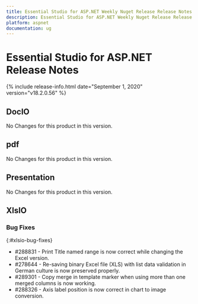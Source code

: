 ```yaml
---
title: Essential Studio for ASP.NET Weekly Nuget Release Release Notes  
description: Essential Studio for ASP.NET Weekly Nuget Release Release Notes  
platform: aspnet
documentation: ug
---
```


# Essential Studio for ASP.NET  Release Notes  

{% include release-info.html date="September 1, 2020"  version="v18.2.0.56" %} 






## DocIO

No Changes for this product in this version.

[//]: # "Delete the contents of this file while new content is added."

## pdf

No Changes for this product in this version.

[//]: # "Delete the contents of this file while new content is added."

## Presentation

No Changes for this product in this version.

[//]: # "Delete the contents of this file while new content is added."

## XlsIO

### Bug Fixes
{:#xlsio-bug-fixes}

* \#288831 - Print Title named range is now correct while changing the Excel version.
* \#278644 - Re-saving binary Excel file (XLS) with list data validation in German culture is now preserved properly.
* \#289301 - Copy merge in template marker when using more than one merged columns is now working.
* \#288326 - Axis label position is now correct in chart to image conversion.
